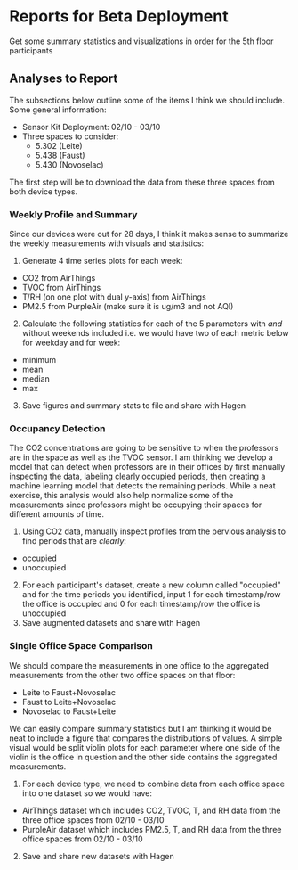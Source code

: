 # Reports for Beta Deployment
Get some summary statistics and visualizations in order for the 5th floor participants 

## Analyses to Report
The subsections below outline some of the items I think we should include. Some general information:
* Sensor Kit Deployment: 02/10 - 03/10
* Three spaces to consider:
  * 5.302 (Leite)
  * 5.438 (Faust)
  * 5.430 (Novoselac)

The first step will be to download the data from these three spaces from both device types. 

### Weekly Profile and Summary
Since our devices were out for 28 days, I think it makes sense to summarize the weekly measurements with visuals and statistics:
1. Generate 4 time series plots for each week:
  * CO2 from AirThings
  * TVOC from AirThings
  * T/RH (on one plot with dual y-axis) from AirThings
  * PM2.5 from PurpleAir (make sure it is ug/m3 and not AQI)
2. Calculate the following statistics for each of the 5 parameters with _and_ without weekends included i.e. we would have two of each metric below for weekday and for week:
  * minimum
  * mean
  * median
  * max
3. Save figures and summary stats to file and share with Hagen

### Occupancy Detection
The CO2 concentrations are going to be sensitive to when the professors are in the space as well as the TVOC sensor. I am thinking we develop a model that can detect when professors are in their offices by first manually inspecting the data, labeling clearly occupied periods, then creating a machine learning model that detects the remaining periods. While a neat exercise, this analysis would also help normalize some of the measurements since professors might be occupying their spaces for different amounts of time. 
1. Using CO2 data, manually inspect profiles from the pervious analysis to find periods that are _clearly_:
  * occupied
  * unoccupied
2. For each participant's dataset, create a new column called "occupied" and for the time periods you identified, input 1 for each timestamp/row the office is occupied and 0 for each timestamp/row the office is unoccupied
3. Save augmented datasets and share with Hagen

### Single Office Space Comparison
We should compare the measurements in one office to the aggregated measurements from the other two office spaces on that floor:
* Leite to Faust+Novoselac
* Faust to Leite+Novoselac
* Novoselac to Faust+Leite

We can easily compare summary statistics but I am thinking it would be neat to include a figure that compares the distributions of values. A simple visual would be split violin plots for each parameter where one side of the violin is the office in question and the other side contains the aggregated measurements.
1. For each device type, we need to combine data from each office space into one dataset so we would have:
  * AirThings dataset which includes CO2, TVOC, T, and RH data from the three office spaces from 02/10 - 03/10
  * PurpleAir dataset which includes PM2.5, T, and RH data from the three office spaces from 02/10 - 03/10
2. Save and share new datasets with Hagen
